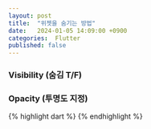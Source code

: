 ```yaml
---
layout: post
title:  "위젯을 숨기는 방법"
date:   2024-01-05 14:09:00 +0900
categories:  Flutter
published: false
---
```


### Visibility (숨김 T/F)
### Opacity (투명도 지정)

{% highlight dart %}
{% endhighlight %}
